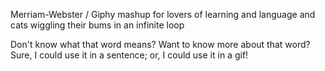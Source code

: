 Merriam-Webster / Giphy mashup for lovers of learning and language and cats wiggling their bums in an infinite loop

Don't know what that word means? Want to know more about that word? Sure, I could use it in a sentence; or, I could use it in a gif!


